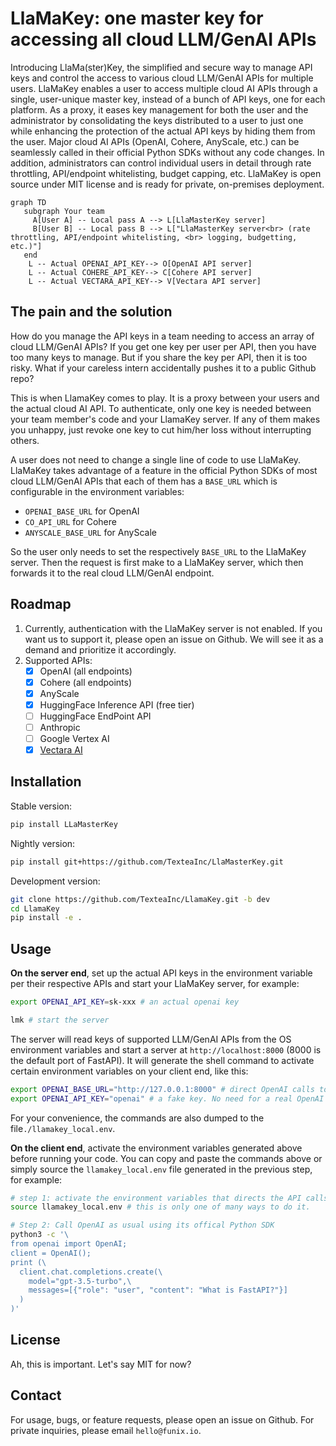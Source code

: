 # LlaMaKey: one master key for accessing all cloud LLM/GenAI APIs

Introducing LlaMa(ster)Key, the simplified and secure way to manage API keys and control the access to various cloud LLM/GenAI APIs for multiple users. LlaMaKey enables a user to access multiple cloud AI APIs through a single, user-unique master key, instead of a bunch of API keys, one for each platform. As a proxy, it eases key management for both the user and the administrator by consolidating the keys distributed to a user to just one while enhancing the protection of the actual API keys by hiding them from the user. Major cloud AI APIs (OpenAI, Cohere, AnyScale, etc.) can be seamlessly called in their official Python SDKs without any code changes. In addition, administrators can control individual users in detail through rate throttling, API/endpoint whitelisting, budget capping, etc. LlaMaKey is open source under MIT license and is ready for private, on-premises deployment. 

```mermaid
graph TD
   subgraph Your team
     A[User A] -- Local pass A --> L[LlaMasterKey server]
     B[User B] -- Local pass B --> L["LlaMasterKey server<br> (rate throttling, API/endpoint whitelisting, <br> logging, budgetting, etc.)"]
   end 
    L -- Actual OPENAI_API_KEY--> O[OpenAI API server]
    L -- Actual COHERE_API_KEY--> C[Cohere API server]
    L -- Actual VECTARA_API_KEY--> V[Vectara API server]
```

## The pain and the solution
How do you manage the API keys in a team needing to access an array of cloud LLM/GenAI APIs?
If you get one key per user per API, then you have too many keys to manage.
But if you share the key per API, then it is too risky. What if your careless intern accidentally pushes it to a public Github repo?

This is when LlamaKey comes to play. It is a proxy between your users and the actual cloud AI API. To authenticate, only one key is needed between your team member's code and your LlamaKey server. If any of them makes you unhappy, just revoke one key to cut him/her loss without interrupting others. 

A user does not need to change a single line of code to use LlaMaKey. 
LlaMaKey takes advantage of a feature in the official Python SDKs of most cloud LLM/GenAI APIs that each of them has a `BASE_URL` which is configurable in the environment variables: 
* `OPENAI_BASE_URL` for OpenAI
* `CO_API_URL` for Cohere
* `ANYSCALE_BASE_URL` for AnyScale

So the user only needs to set the respectively `BASE_URL` to the LlaMaKey server. Then the request is first make to a LlaMaKey server, which then forwards it to the real cloud LLM/GenAI endpoint.

## Roadmap

1. Currently, authentication with the LlaMaKey server is not enabled. If you want us to support it, please open an issue on Github. We will see it as a demand and prioritize it accordingly.
2. Supported APIs:
   - [x] OpenAI (all endpoints)
   - [x] Cohere (all endpoints)
   - [x] AnyScale
   - [x] HuggingFace Inference API (free tier)
   - [ ] HuggingFace EndPoint API
   - [ ] Anthropic
   - [ ] Google Vertex AI
   - [x] [Vectara AI](https://vectara.com/)

## Installation

Stable version:

```bash
pip install LLaMasterKey
```

Nightly version:

```bash
pip install git+https://github.com/TexteaInc/LlaMasterKey.git
```

Development version:

```bash
git clone https://github.com/TexteaInc/LlamaKey.git -b dev
cd LlamaKey
pip install -e .
```

## Usage

**On the server end**, set up the actual API keys in the environment variable per their respective APIs and start your LlaMaKey server, for example:
```bash
export OPENAI_API_KEY=sk-xxx # an actual openai key

lmk # start the server
```

The server will read keys of supported LLM/GenAI APIs from the OS environment variables and start a server at `http://localhost:8000` (8000 is the default port of FastAPI). It will generate the shell command to activate certain environment variables on your client end, like this:

```bash
export OPENAI_BASE_URL="http://127.0.0.1:8000" # direct OpenAI calls to the LlaMaKey server
export OPENAI_API_KEY="openai" # a fake key. No need for a real OpenAI key. 
```

For your convenience, the commands are also dumped to the file`./llamakey_local.env`.

**On the client end**, activate the environment variables generated above before running your code. You can copy and paste the commands above or simply source the `llamakey_local.env` file generated in the previous step, for example: 

```bash
# step 1: activate the environment variables that directs the API calls to the LlaMaKey server
source llamakey_local.env # this is only one of many ways to do it.

# Step 2: Call OpenAI as usual using its offical Python SDK
python3 -c '\
from openai import OpenAI; 
client = OpenAI(); 
print (\
  client.chat.completions.create(\
    model="gpt-3.5-turbo",\
    messages=[{"role": "user", "content": "What is FastAPI?"}]
  )
)'
```

## License

Ah, this is important. Let's say MIT for now?

## Contact

For usage, bugs, or feature requests, please open an issue on Github. For private inquiries, please email `hello@funix.io`. 